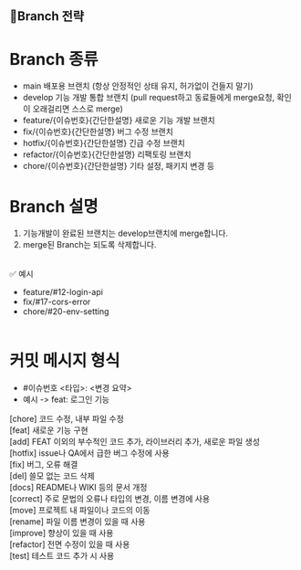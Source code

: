 ## 🌲Branch 전략 ##
# Branch	종류
- main	배포용 브랜치 (항상 안정적인 상태 유지, 허가없이 건들지 말기)
- develop	기능 개발 통합 브랜치 (pull request하고 동료들에게 merge요청, 확인이 오래걸리면 스스로 merge)
- feature/{이슈번호}{간단한설명}	새로운 기능 개발 브랜치
- fix/{이슈번호}{간단한설명}	버그 수정 브랜치
- hotfix/{이슈번호}{간단한설명}	긴급 수정 브랜치
- refactor/{이슈번호}{간단한설명}	리팩토링 브랜치
- chore/{이슈번호}{간단한설명}	기타 설정, 패키지 변경 등

# Branch 설명
1. 기능개발이 완료된 브랜치는 develop브랜치에 merge합니다.
2. merge된 Branch는 되도록 삭제합니다.
</br></br>


✅ 예시
- feature/#12-login-api
- fix/#17-cors-error
- chore/#20-env-setting
</br></br>

# 커밋 메시지 형식
- #이슈번호 <타입>: <변경 요약>
- 예시 -> feat: 로그인 기능
  
[chore]	코드 수정, 내부 파일 수정</br>
[feat]	새로운 기능 구현</br>
[add]	FEAT 이외의 부수적인 코드 추가, 라이브러리 추가, 새로운 파일 생성</br>
[hotfix]	issue나 QA에서 급한 버그 수정에 사용</br>
[fix]	버그, 오류 해결</br>
[del]	쓸모 없는 코드 삭제</br>
[docs]	README나 WIKI 등의 문서 개정</br>
[correct]	주로 문법의 오류나 타입의 변경, 이름 변경에 사용</br>
[move]	프로젝트 내 파일이나 코드의 이동</br>
[rename]	파일 이름 변경이 있을 때 사용</br>
[improve]	향상이 있을 때 사용</br>
[refactor]	전면 수정이 있을 때 사용</br>
[test]	테스트 코드 추가 시 사용 </br>

